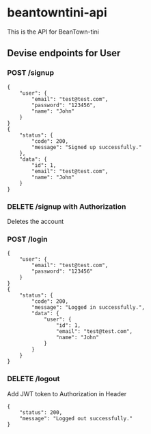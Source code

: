 # beantowntini-api
This is the API for BeanTown-tini
## Devise endpoints for User
### POST /signup
```
{
    "user": {
        "email": "test@test.com",
        "password": "123456",
        "name": "John"
    }
}
{
    "status": {
        "code": 200,
        "message": "Signed up successfully."
    },
    "data": {
        "id": 1,
        "email": "test@test.com",
        "name": "John"
    }
}
```
### DELETE /signup with Authorization
Deletes the account
### POST /login
```
{
    "user": {
        "email": "test@test.com",
        "password": "123456"
    }
}
{
    "status": {
        "code": 200,
        "message": "Logged in successfully.",
        "data": {
            "user": {
                "id": 1,
                "email": "test@test.com",
                "name": "John"
            }
        }
    }
}
```
### DELETE /logout
Add JWT token to Authorization in Header
```
{
    "status": 200,
    "message": "Logged out successfully."
}
```
